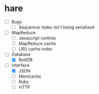 hare
====

- [ ] Bugs
  - [ ] Sequencer index isn't being serialized

- [ ] MapReduce
  - [ ] Javascript runtime
  - [ ] MapReduce cache
  - [ ] LRU cache index

- [ ] Database
  - [x] BoltDB

- [ ] Interface
  - [x] JSON
  - [ ] Memcache
  - [ ] Ruby
  - [ ] HTTP

